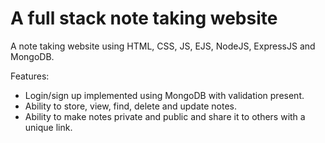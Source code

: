 # A full stack note taking website

A note taking website using HTML, CSS, JS, EJS, NodeJS, ExpressJS and MongoDB.

Features:
- Login/sign up implemented using MongoDB with validation present.
- Ability to store, view, find, delete and update notes.
- Ability to make notes private and public and share it to others with a unique link.


